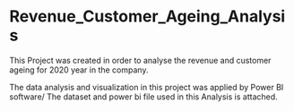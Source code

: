 # Revenue_Customer_Ageing_Analysis

This Project was created in order to analyse the revenue and customer ageing for 2020 year in the company.

The data analysis and visualization in this project was applied by Power BI software/
The dataset and power bi file used in this Analysis is attached.

